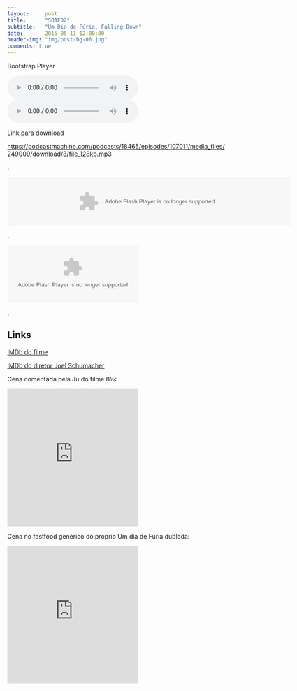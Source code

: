 ```yaml
---
layout:     post
title:      "S01E02"
subtitle:   "Um Dia de Fúria, Falling Down"
date:       2015-05-11 12:00:00
header-img: "img/post-bg-06.jpg"
comments: true
---
```


<p>Bootstrap Player</p>

<audio controls>
	<source src="http://www.w3schools.com/html/horse.ogg" type="audio/ogg" />
	<source src="http://www.w3schools.com/html/horse.mp3" type="audio/mpeg" />
	<a href="http://www.w3schools.com/html/horse.mp3">horse</a>
</audio>



<audio controls>
	<source src="http://www.w3schools.com/html/horse.ogg" type="audio/ogg" />
	<source src="http://www.w3schools.com/html/horse.mp3" type="audio/mpeg" />
	<a href="https://podcastmachine.com/podcasts/18465/episodes/107011/media_files/249009/download/3/file_128kb.mp3">horse</a>
</audio>

<p>Link para download</p>

https://podcastmachine.com/podcasts/18465/episodes/107011/media_files/249009/download/3/file_128kb.mp3
<p>.</p>


<object classid="clsid:d27cdb6e-ae6d-11cf-96b8-444553540000" codebase="https://download.macromedia.com/pub/shockwave/cabs/flash/swflash.cab#version=9,0,0,0" width="650" height="111" id="pcm_player_episode107011"> <param name="movie" value="https://podcastmachine.com/swf/player.swf" /> <param name="allowFullScreen" value="true" /> <param name="allowScriptAccess" value="always" /> <param name="quality" value="high" /> <param name="wmode" value="transparent" /> <param name="flashvars" value="file=https://podcastmachine.com/podcasts/18465/episodes/107011.json&amp;width=650&amp;height=111&amp;skin=https://podcastmachine.com/swf/skin_pcm1.swf&amp;fullscreen=true&amp;bgcolor=#000000&amp;playlist=bottom&amp;subscribebutton=false&amp;downloadbutton=false&amp;playlistcolumns=1&amp;playlistrows=1&amp;autostart=false&amp;playlistsize=80" /> <embed src="https://podcastmachine.com/swf/player.swf" allowFullScreen="true" allowScriptAccess="always" quality="high" width="650" height="111" wmode="transparent" name="pcm_player_episode107011" type="application/x-shockwave-flash" flashvars="file=https://podcastmachine.com/podcasts/18465/episodes/107011.json&amp;width=650&amp;height=111&amp;skin=https://podcastmachine.com/swf/skin_pcm1.swf&amp;fullscreen=true&amp;bgcolor=#000000&amp;playlist=bottom&amp;subscribebutton=false&amp;downloadbutton=false&amp;playlistcolumns=1&amp;playlistrows=1&amp;autostart=false&amp;playlistsize=80" pluginspage="https://www.macromedia.com/go/getflashplayer" /> </object>



<p>.</p>

<object classid="clsid:d27cdb6e-ae6d-11cf-96b8-444553540000" codebase="//download.macromedia.com/pub/shockwave/cabs/flash/swflash.cab#version=9,0,0,0" width="300" height="133" id="pcm_player_18465">
  <param name="movie" value="//podcastmachine.com/swf/player.swf" />
  <param name="allowFullScreen" value="true" />
  <param name="allowScriptAccess" value="always" />
  <param name="quality" value="high" />
  <param name="wmode" value="transparent" />
  <param name="flashvars" value="&amp;file=//podcastmachine.com/podcasts/18465/episodes/107011.json&amp;width=300&amp;height=133&amp;skin=//podcastmachine.com/swf/skin_pcm1.swf&amp;fullscreen=true&amp;bgcolor=#000000&amp;playlist=null&amp;playlistsize=300&amp;playlistcolumns=2&amp;autostart=false&amp;subscribebutton=false&amp;downloadbutton=true" />
  <embed src="//podcastmachine.com/swf/player.swf" allowFullScreen="true" allowScriptAccess="always" quality="high" width="300" height="133" wmode="transparent" name="pcm_player_18465" type="application/x-shockwave-flash" flashvars="&amp;file=//podcastmachine.com/podcasts/18465/episodes/107011.json&amp;width=300&amp;height=133&amp;skin=//podcastmachine.com/swf/skin_pcm1.swf&amp;fullscreen=true&amp;bgcolor=#000000&amp;playlist=null&amp;playlistsize=300&amp;playlistcolumns=2&amp;autostart=false&amp;subscribebutton=false&amp;downloadbutton=true" pluginspage="//www.macromedia.com/go/getflashplayer" />
</object>


<p>.</p>
<h2 class="section-heading">Links</h2>

<a href="http://www.imdb.com/title/tt0106856/" target="_blank">IMDb do filme</a>

<a href="http://www.imdb.com/name/nm0001708/?ref_=tt_ov_dr" target="_blank">IMDb do diretor Joel Schumacher</a>

<p>Cena comentada pela Ju do filme 8½:</p>
<iframe width="300" height="315" src="https://www.youtube.com/embed/6TsElhgMeXE" frameborder="0" allowfullscreen></iframe>

<p>Cena no fastfood genérico do próprio Um dia de Fúria dublada:</p>
<iframe width="300" height="315" src="https://www.youtube.com/embed/VxBOOii8cXg" frameborder="0" allowfullscreen></iframe>


